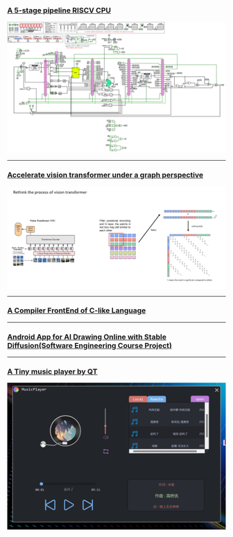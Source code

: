 

### [A 5-stage pipeline RISCV CPU](/_posts/2023-10-10-Riscv-CPU.md)
![](./img/pipeline_cpu.png)

---

### [Accelerate vision transformer under a graph perspective](https://github.com/N-E-E/personal-web/raw/master/resource/research3-slide.pptx)
![](./img/graph_vit.png)

---

### [A Compiler FrontEnd of C-like Language](./_posts/2022-10-12-my-simple-compiler.md)

---

### [Android App for AI Drawing Online with Stable Diffusion(Software Engineering Course Project)](https://github.com/N-E-E/AI-Art-Mobile)

---

### [A Tiny music player by QT](./_posts/2023-12-29-kingsoft-course.md)
![](./img/musicplayer.png)

